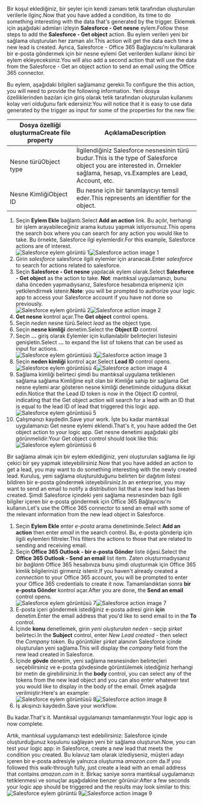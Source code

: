 <span data-ttu-id="fa7c9-101">Bir koşul eklediğiniz, bir şeyler için kendi zamanı tetik tarafından oluşturulan verilerle ilginç.</span><span class="sxs-lookup"><span data-stu-id="fa7c9-101">Now that you have added a condition, its time to do something interesting with the data that's generated by the trigger.</span></span> <span data-ttu-id="fa7c9-102">Eklemek için aşağıdaki adımları izleyin **Salesforce - Get nesne** eylem.</span><span class="sxs-lookup"><span data-stu-id="fa7c9-102">Follow these steps to add the **Salesforce - Get object** action.</span></span> <span data-ttu-id="fa7c9-103">Bu eylem verileri yeni bir sağlama oluşturulan her zaman alır.</span><span class="sxs-lookup"><span data-stu-id="fa7c9-103">This action will get the data each time a new lead is created.</span></span> <span data-ttu-id="fa7c9-104">Ayrıca, Salesforce - Office 365 Bağlayıcısı'nı kullanarak bir e-posta göndermek için bir nesne eylemi Get verilerden kullanır ikinci bir eylem ekleyeceksiniz.</span><span class="sxs-lookup"><span data-stu-id="fa7c9-104">You will also add a second action that will use the data from the Salesforce - Get an object action to send an email using the Office 365 connector.</span></span>  

<span data-ttu-id="fa7c9-105">Bu eylem, aşağıdaki bilgileri sağlamanız gerekir.</span><span class="sxs-lookup"><span data-stu-id="fa7c9-105">To configure the this action, you will need to provide the following information.</span></span> <span data-ttu-id="fa7c9-106">Yeni dosya özelliklerinden bazıları için giriş olarak tetik tarafından oluşturulan kullanımı kolay veri olduğunu fark edersiniz:</span><span class="sxs-lookup"><span data-stu-id="fa7c9-106">You will notice that it is easy to use data generated by the trigger as input for some of the properties for the new file:</span></span>

| <span data-ttu-id="fa7c9-107">Dosya özelliği oluşturma</span><span class="sxs-lookup"><span data-stu-id="fa7c9-107">Create file property</span></span> | <span data-ttu-id="fa7c9-108">Açıklama</span><span class="sxs-lookup"><span data-stu-id="fa7c9-108">Description</span></span> |
| --- | --- |
| <span data-ttu-id="fa7c9-109">Nesne türü</span><span class="sxs-lookup"><span data-stu-id="fa7c9-109">Object type</span></span> |<span data-ttu-id="fa7c9-110">İlgilendiğiniz Salesforce nesnesinin türü budur.</span><span class="sxs-lookup"><span data-stu-id="fa7c9-110">This is the type of Salesforce object you are interested in.</span></span> <span data-ttu-id="fa7c9-111">Örnekler sağlama, hesap, vs.</span><span class="sxs-lookup"><span data-stu-id="fa7c9-111">Examples are Lead, Account, etc.</span></span> |
| <span data-ttu-id="fa7c9-112">Nesne Kimliği</span><span class="sxs-lookup"><span data-stu-id="fa7c9-112">Object ID</span></span> |<span data-ttu-id="fa7c9-113">Bu nesne için bir tanımlayıcıyı temsil eder.</span><span class="sxs-lookup"><span data-stu-id="fa7c9-113">This represents an identifier for the object.</span></span> |

1. <span data-ttu-id="fa7c9-114">Seçin **Eylem Ekle** bağlantı.</span><span class="sxs-lookup"><span data-stu-id="fa7c9-114">Select **Add an action** link.</span></span> <span data-ttu-id="fa7c9-115">Bu açılır, herhangi bir işlem arayabileceğiniz arama kutusu yapmak istiyorsunuz.</span><span class="sxs-lookup"><span data-stu-id="fa7c9-115">This opens the search box where you can search for any action you would like to take.</span></span> <span data-ttu-id="fa7c9-116">Bu örnekte, Salesforce ilgi eylemlerdir.</span><span class="sxs-lookup"><span data-stu-id="fa7c9-116">For this example, Salesforce actions are of interest.</span></span>      
   <span data-ttu-id="fa7c9-117">![Salesforce eylem görüntü 1](./media/connectors-create-api-salesforce/action-1.png)</span><span class="sxs-lookup"><span data-stu-id="fa7c9-117">![Salesforce action image 1](./media/connectors-create-api-salesforce/action-1.png)</span></span>  
2. <span data-ttu-id="fa7c9-118">Girin *salesforce* salesforce ilgili eylemler için aranacak.</span><span class="sxs-lookup"><span data-stu-id="fa7c9-118">Enter *salesforce* to search for actions related to salesforce.</span></span>
3. <span data-ttu-id="fa7c9-119">Seçin **Salesforce - Get nesne** yapılacak eylem olarak.</span><span class="sxs-lookup"><span data-stu-id="fa7c9-119">Select **Salesforce - Get object** as the action to take.</span></span>   <span data-ttu-id="fa7c9-120">**Not**: mantıksal uygulamanızı, bunu daha önceden yapmadıysanız, Salesforce hesabınıza erişmeniz için yetkilendirmek istenir.</span><span class="sxs-lookup"><span data-stu-id="fa7c9-120">**Note**: you will be prompted to authorize your logic app to access your Salesforce account if you have not done so previously.</span></span>    
   <span data-ttu-id="fa7c9-121">![Salesforce eylem görüntü 2](./media/connectors-create-api-salesforce/action-2.png)</span><span class="sxs-lookup"><span data-stu-id="fa7c9-121">![Salesforce action image 2](./media/connectors-create-api-salesforce/action-2.png)</span></span>    
4. <span data-ttu-id="fa7c9-122">**Get nesne** kontrol açar.</span><span class="sxs-lookup"><span data-stu-id="fa7c9-122">The **Get object** control opens.</span></span>  
5. <span data-ttu-id="fa7c9-123">Seçin *neden* nesne türü.</span><span class="sxs-lookup"><span data-stu-id="fa7c9-123">Select *lead* as the object type.</span></span>
6. <span data-ttu-id="fa7c9-124">Seçin **nesne kimliği** denetim.</span><span class="sxs-lookup"><span data-stu-id="fa7c9-124">Select the **Object ID** control.</span></span>
7. <span data-ttu-id="fa7c9-125">Seçin **...**  giriş olarak Eylemler için kullanılabilir belirteçleri listesini genişletin.</span><span class="sxs-lookup"><span data-stu-id="fa7c9-125">Select **...** to expand the list of tokens that can be used as input for actions.</span></span>       
   <span data-ttu-id="fa7c9-126">![Salesforce eylem görüntüsü 3](./media/connectors-create-api-salesforce/action-3.png)</span><span class="sxs-lookup"><span data-stu-id="fa7c9-126">![Salesforce action image 3](./media/connectors-create-api-salesforce/action-3.png)</span></span>    
8. <span data-ttu-id="fa7c9-127">Seçin **neden kimliği** kontrol açar.</span><span class="sxs-lookup"><span data-stu-id="fa7c9-127">Select **Lead ID** control opens.</span></span>   
   <span data-ttu-id="fa7c9-128">![Salesforce eylem görüntüsü 4](./media/connectors-create-api-salesforce/action-4.png)</span><span class="sxs-lookup"><span data-stu-id="fa7c9-128">![Salesforce action image 4](./media/connectors-create-api-salesforce/action-4.png)</span></span>     
9. <span data-ttu-id="fa7c9-129">Sağlama kimliği belirteci şimdi bu mantıksal uygulama tetiklenen sağlama sağlama Kimliğine eşit olan bir Kimliğe sahip bir sağlama Get nesne eylemi arar gösteren nesne kimliği denetiminde olduğuna dikkat edin.</span><span class="sxs-lookup"><span data-stu-id="fa7c9-129">Notice that the Lead ID token is now in the Object ID control, indicating that the Get object action will search for a lead with an ID that is equal to the lead ID of lead that triggered this logic app.</span></span>  
   ![Salesforce eylem görüntüsü 5](./media/connectors-create-api-salesforce/action-5.png)  
10. <span data-ttu-id="fa7c9-131">Çalışmanızı kaydedin.</span><span class="sxs-lookup"><span data-stu-id="fa7c9-131">Save your work.</span></span> <span data-ttu-id="fa7c9-132">İşte bu kadar mantıksal uygulamanızı Get nesne eylemi eklendi.</span><span class="sxs-lookup"><span data-stu-id="fa7c9-132">That's it, you have added the Get object action to your logic app.</span></span> <span data-ttu-id="fa7c9-133">Get nesne denetimi aşağıdaki gibi görünmelidir:</span><span class="sxs-lookup"><span data-stu-id="fa7c9-133">Your Get object control should look like this:</span></span>    
    ![Salesforce eylem görüntüsü 6](./media/connectors-create-api-salesforce/action-6.png)  

<span data-ttu-id="fa7c9-135">Bir sağlama almak için bir eylem eklediğiniz, yeni oluşturulan sağlama ile ilgi çekici bir şey yapmak isteyebilirsiniz.</span><span class="sxs-lookup"><span data-stu-id="fa7c9-135">Now that you have added an action to get a lead, you may want to do something interesting with the newly created lead.</span></span> <span data-ttu-id="fa7c9-136">Kuruluş, yeni sağlama oluşturulduğunu belirten bir dağıtım listesi bildiren bir e-posta göndermek isteyebilirsiniz.</span><span class="sxs-lookup"><span data-stu-id="fa7c9-136">In an enterprise, you may want to send an email to notify a distribution list that a new lead has been created.</span></span> <span data-ttu-id="fa7c9-137">Şimdi Salesforce içindeki yeni sağlama nesnesinden bazı ilgili bilgiler içeren bir e-posta göndermek için Office 365 Bağlayıcısı'nı kullanın.</span><span class="sxs-lookup"><span data-stu-id="fa7c9-137">Let's use the Office 365 connector to send an email with some of the relevant information from the new lead object in Salesforce.</span></span>  

1. <span data-ttu-id="fa7c9-138">Seçin **Eylem Ekle** enter *e-posta* arama denetiminde.</span><span class="sxs-lookup"><span data-stu-id="fa7c9-138">Select **Add an action** then enter *email* in the search control.</span></span> <span data-ttu-id="fa7c9-139">Bu, e-posta gönderip için ilgili eylemleri filtreler.</span><span class="sxs-lookup"><span data-stu-id="fa7c9-139">This filters the actions to those that are related to sending and receiving email.</span></span>  
2. <span data-ttu-id="fa7c9-140">Seçin **Office 365 Outlook - bir e-posta Gönder** liste öğesi.</span><span class="sxs-lookup"><span data-stu-id="fa7c9-140">Select the **Office 365 Outlook - Send an email** list item.</span></span> <span data-ttu-id="fa7c9-141">Zaten oluşturmadıysanız bir *bağlantı* Office 365 hesabınıza bunu şimdi oluşturmak için Office 365 kimlik bilgilerinizi girmeniz istenir.</span><span class="sxs-lookup"><span data-stu-id="fa7c9-141">If you haven't already created a *connection* to your Office 365 account, you will be prompted to enter your Office 365 credentials to create it now.</span></span> <span data-ttu-id="fa7c9-142">Tamamlandıktan sonra **bir e-posta Gönder** kontrol açar.</span><span class="sxs-lookup"><span data-stu-id="fa7c9-142">After you are done, the **Send an email** control opens.</span></span>        
   <span data-ttu-id="fa7c9-143">![Salesforce eylem görüntüsü 7](./media/connectors-create-api-salesforce/action-7.png)</span><span class="sxs-lookup"><span data-stu-id="fa7c9-143">![Salesforce action image 7](./media/connectors-create-api-salesforce/action-7.png)</span></span>  
3. <span data-ttu-id="fa7c9-144">E-posta içeri göndermek istediğiniz e-posta adresi girin **için** denetim.</span><span class="sxs-lookup"><span data-stu-id="fa7c9-144">Enter the email address that you'd like to send email to in the **To** control.</span></span>
4. <span data-ttu-id="fa7c9-145">İçinde **konu** denetlemek, girin *yeni oluşturulan neden* - seçip *şirket* belirteci.</span><span class="sxs-lookup"><span data-stu-id="fa7c9-145">In the **Subject** control, enter *New Lead created* - then select the *Company* token.</span></span> <span data-ttu-id="fa7c9-146">Bu görüntüler *şirket* alanının Salesforce içinde oluşturulan yeni sağlama.</span><span class="sxs-lookup"><span data-stu-id="fa7c9-146">This will display the *company* field from the new lead created in Salesforce.</span></span>  
5. <span data-ttu-id="fa7c9-147">İçinde **gövde** denetim, yeni sağlama nesnesinden belirteçleri seçebilirsiniz ve e-posta gövdesinde görüntülemek istediğiniz herhangi bir metin de girebilirsiniz.</span><span class="sxs-lookup"><span data-stu-id="fa7c9-147">In the **body** control, you can select any of the tokens from the new lead object and you can also enter whatever text you would like to display in the body of the email.</span></span> <span data-ttu-id="fa7c9-148">Örnek aşağıda verilmiştir:</span><span class="sxs-lookup"><span data-stu-id="fa7c9-148">Here's an example:</span></span>  
   <span data-ttu-id="fa7c9-149">![Salesforce eylem görüntüsü 8](./media/connectors-create-api-salesforce/action-8.png)</span><span class="sxs-lookup"><span data-stu-id="fa7c9-149">![Salesforce action image 8](./media/connectors-create-api-salesforce/action-8.png)</span></span>   
6. <span data-ttu-id="fa7c9-150">İş akışınızı kaydedin.</span><span class="sxs-lookup"><span data-stu-id="fa7c9-150">Save your workflow.</span></span>  

<span data-ttu-id="fa7c9-151">Bu kadar.</span><span class="sxs-lookup"><span data-stu-id="fa7c9-151">That's it.</span></span> <span data-ttu-id="fa7c9-152">Mantıksal uygulamanızı tamamlanmıştır.</span><span class="sxs-lookup"><span data-stu-id="fa7c9-152">Your logic app is now complete.</span></span>  

<span data-ttu-id="fa7c9-153">Artık, mantıksal uygulamanızı test edebilirsiniz: Salesforce içinde oluşturduğunuz koşulunu sağlayan yeni bir sağlama oluşturun.</span><span class="sxs-lookup"><span data-stu-id="fa7c9-153">Now, you can test your logic app: in Salesforce, create a new lead that meets the condition you created.</span></span>  <span data-ttu-id="fa7c9-154">Bu kılavuz tam olarak izlediyseniz, müşteri adayı içeren bir e-posta adresiyle yalnızca oluşturma *amazon.com* da.</span><span class="sxs-lookup"><span data-stu-id="fa7c9-154">If you followed this walk-through fully, just create a lead with an email address that contains *amazon.com* in it.</span></span> <span data-ttu-id="fa7c9-155">Birkaç saniye sonra mantıksal uygulamanızı tetiklenmesi ve sonuçlar aşağıdakine benzer görünür:</span><span class="sxs-lookup"><span data-stu-id="fa7c9-155">After a few seconds your logic app should be triggered and the results may look similar to this:</span></span>  
<span data-ttu-id="fa7c9-156">![Salesforce eylem görüntü 9](./media/connectors-create-api-salesforce/action-9.png)</span><span class="sxs-lookup"><span data-stu-id="fa7c9-156">![Salesforce action image 9](./media/connectors-create-api-salesforce/action-9.png)</span></span>  

